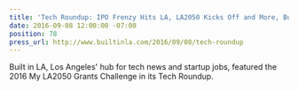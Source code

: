 ```yaml
---
title: 'Tech Roundup: IPO Frenzy Hits LA, LA2050 Kicks Off and More, Built in LA'
date: 2016-09-08 12:00:00 -07:00
position: 78
press_url: http://www.builtinla.com/2016/09/08/tech-roundup
---
```


Built in LA, Los Angeles' hub for tech news and startup jobs, featured the 2016 My LA2050 Grants Challenge in its Tech Roundup.
